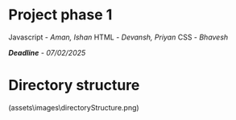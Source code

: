 # Project phase 1
Javascript - *Aman, Ishan*
HTML - *Devansh, Priyan*
CSS - *Bhavesh*

***Deadline** - 07/02/2025*

# Directory structure
(assets\images\directoryStructure.png)